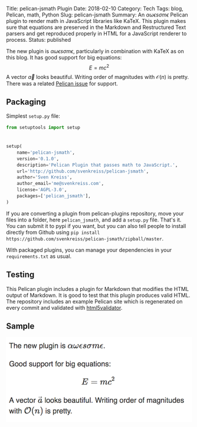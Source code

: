 Title: pelican-jsmath Plugin
Date: 2018-02-10
Category: Tech
Tags: blog, Pelican, math, Python
Slug: pelican-jsmath
Summary: An $\alpha\omega\epsilon s \sigma m \epsilon$ Pelican plugin to render math in JavaScript libraries like KaTeX. This plugin makes sure that equations are preserved in the Markdown and Restructured Text parsers and get reproduced properly in HTML for a JavaScript renderer to process.
Status: published


The new plugin is $\alpha\omega\epsilon s \sigma m \epsilon$, particularly
in combination with KaTeX as on this blog. It has good support for big
equations: $$E=mc^2$$
A vector $\vec{a}$ looks beautiful. Writing
order of magnitudes with $\mathcal{O}(n)$ is pretty. There was a related
[Pelican issue](https://github.com/getpelican/pelican-plugins/issues/625)
for support.

## Packaging

Simplest `setup.py` file:

```python
from setuptools import setup


setup(
    name='pelican-jsmath',
    version='0.1.0',
    description='Pelican Plugin that passes math to JavaScript.',
    url='http://github.com/svenkreiss/pelican-jsmath',
    author='Sven Kreiss',
    author_email='me@svenkreiss.com',
    license='AGPL-3.0',
    packages=['pelican_jsmath'],
)
```

If you are converting a plugin from pelican-plugins repository, move your files
into a folder, here `pelican_jsmath`, and add a `setup.py` file. That's it.
You can submit it to pypi if you want, but you can also tell people to install
directly from Github using
`pip install https://github.com/svenkreiss/pelican-jsmath/zipball/master`.

With packaged plugins, you can manage your dependencies in your
`requirements.txt` as usual.

## Testing

This Pelican plugin includes a plugin for Markdown that modifies the HTML
output of Markdown. It is good to test that this plugin produces valid HTML.
The repository includes an example Pelican site which is regenerated on every
commit and validated with
[html5validator](https://github.com/svenkreiss/html5validator).

## Sample

<img class="image-process-crisp" alt="pelican-jsmath sample" src="/images/pelican_jsmath_sample.png" />

